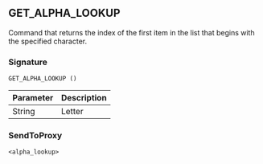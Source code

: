 ## GET\_ALPHA\_LOOKUP

Command that returns the index of the first item in the list that begins with the specified character.


### Signature

`GET_ALPHA_LOOKUP ()`


| Parameter | Description |
| --- | --- |
| String | Letter |


### SendToProxy

`<alpha_lookup>`
